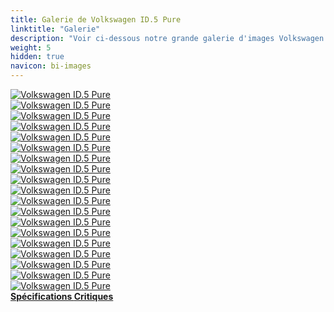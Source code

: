 ```yaml
---
title: Galerie de Volkswagen ID.5 Pure
linktitle: "Galerie"
description: "Voir ci-dessous notre grande galerie d'images Volkswagen ID.5 Pure. Cliquez sur les images pour des versions haute résolution."
weight: 5
hidden: true
navicon: bi-images
---
```

<!-- markdownlint-disable MD033 -->
<div class="row" id ="my-gallery">
	<div class="pswp-grid-item col-6 col-md-4">
		<a href="https://media.evkx.net/multimedia/models/volkswagen/id.5/id.5_pure/charging_1.jpg"
data-pswp-src="https://media.evkx.net/multimedia/models/volkswagen/id.5/id.5_pure/charging_1.jpg"
data-pswp-width="3000"
data-pswp-height="2000" 
target="_blank">
			<img src="https://media.evkx.net/multimedia/models/volkswagen/id.5/id.5_pure/charging_1_xst.jpg" alt="Volkswagen ID.5 Pure" class="img-fluid " />
		</a>
	</div>
	<div class="pswp-grid-item col-6 col-md-4">
		<a href="https://media.evkx.net/multimedia/models/volkswagen/id.5/id.5_pure/details_1.jpg"
data-pswp-src="https://media.evkx.net/multimedia/models/volkswagen/id.5/id.5_pure/details_1.jpg"
data-pswp-width="3000"
data-pswp-height="1979" 
target="_blank">
			<img src="https://media.evkx.net/multimedia/models/volkswagen/id.5/id.5_pure/details_1_xst.jpg" alt="Volkswagen ID.5 Pure" class="img-fluid " />
		</a>
	</div>
	<div class="pswp-grid-item col-6 col-md-4">
		<a href="https://media.evkx.net/multimedia/models/volkswagen/id.5/id.5_pure/exterior_1.jpg"
data-pswp-src="https://media.evkx.net/multimedia/models/volkswagen/id.5/id.5_pure/exterior_1.jpg"
data-pswp-width="3000"
data-pswp-height="1999" 
target="_blank">
			<img src="https://media.evkx.net/multimedia/models/volkswagen/id.5/id.5_pure/exterior_1_xst.jpg" alt="Volkswagen ID.5 Pure" class="img-fluid " />
		</a>
	</div>
	<div class="pswp-grid-item col-6 col-md-4">
		<a href="https://media.evkx.net/multimedia/models/volkswagen/id.5/id.5_pure/exterior_2.jpg"
data-pswp-src="https://media.evkx.net/multimedia/models/volkswagen/id.5/id.5_pure/exterior_2.jpg"
data-pswp-width="3000"
data-pswp-height="1979" 
target="_blank">
			<img src="https://media.evkx.net/multimedia/models/volkswagen/id.5/id.5_pure/exterior_2_xst.jpg" alt="Volkswagen ID.5 Pure" class="img-fluid " />
		</a>
	</div>
	<div class="pswp-grid-item col-6 col-md-4">
		<a href="https://media.evkx.net/multimedia/models/volkswagen/id.5/id.5_pure/exterior_3.jpg"
data-pswp-src="https://media.evkx.net/multimedia/models/volkswagen/id.5/id.5_pure/exterior_3.jpg"
data-pswp-width="3000"
data-pswp-height="2000" 
target="_blank">
			<img src="https://media.evkx.net/multimedia/models/volkswagen/id.5/id.5_pure/exterior_3_xst.jpg" alt="Volkswagen ID.5 Pure" class="img-fluid " />
		</a>
	</div>
	<div class="pswp-grid-item col-6 col-md-4">
		<a href="https://media.evkx.net/multimedia/models/volkswagen/id.5/id.5_pure/exterior_4.jpg"
data-pswp-src="https://media.evkx.net/multimedia/models/volkswagen/id.5/id.5_pure/exterior_4.jpg"
data-pswp-width="3000"
data-pswp-height="2000" 
target="_blank">
			<img src="https://media.evkx.net/multimedia/models/volkswagen/id.5/id.5_pure/exterior_4_xst.jpg" alt="Volkswagen ID.5 Pure" class="img-fluid " />
		</a>
	</div>
	<div class="pswp-grid-item col-6 col-md-4">
		<a href="https://media.evkx.net/multimedia/models/volkswagen/id.5/id.5_pure/exterior_5.jpg"
data-pswp-src="https://media.evkx.net/multimedia/models/volkswagen/id.5/id.5_pure/exterior_5.jpg"
data-pswp-width="3000"
data-pswp-height="2000" 
target="_blank">
			<img src="https://media.evkx.net/multimedia/models/volkswagen/id.5/id.5_pure/exterior_5_xst.jpg" alt="Volkswagen ID.5 Pure" class="img-fluid " />
		</a>
	</div>
	<div class="pswp-grid-item col-6 col-md-4">
		<a href="https://media.evkx.net/multimedia/models/volkswagen/id.5/id.5_pure/exterior_6.jpg"
data-pswp-src="https://media.evkx.net/multimedia/models/volkswagen/id.5/id.5_pure/exterior_6.jpg"
data-pswp-width="3000"
data-pswp-height="2000" 
target="_blank">
			<img src="https://media.evkx.net/multimedia/models/volkswagen/id.5/id.5_pure/exterior_6_xst.jpg" alt="Volkswagen ID.5 Pure" class="img-fluid " />
		</a>
	</div>
	<div class="pswp-grid-item col-6 col-md-4">
		<a href="https://media.evkx.net/multimedia/models/volkswagen/id.5/id.5_pure/frontseats_1.jpg"
data-pswp-src="https://media.evkx.net/multimedia/models/volkswagen/id.5/id.5_pure/frontseats_1.jpg"
data-pswp-width="3000"
data-pswp-height="2336" 
target="_blank">
			<img src="https://media.evkx.net/multimedia/models/volkswagen/id.5/id.5_pure/frontseats_1_xst.jpg" alt="Volkswagen ID.5 Pure" class="img-fluid " />
		</a>
	</div>
	<div class="pswp-grid-item col-6 col-md-4">
		<a href="https://media.evkx.net/multimedia/models/volkswagen/id.5/id.5_pure/headlights_1.jpg"
data-pswp-src="https://media.evkx.net/multimedia/models/volkswagen/id.5/id.5_pure/headlights_1.jpg"
data-pswp-width="3000"
data-pswp-height="2000" 
target="_blank">
			<img src="https://media.evkx.net/multimedia/models/volkswagen/id.5/id.5_pure/headlights_1_xst.jpg" alt="Volkswagen ID.5 Pure" class="img-fluid " />
		</a>
	</div>
	<div class="pswp-grid-item col-6 col-md-4">
		<a href="https://media.evkx.net/multimedia/models/volkswagen/id.5/id.5_pure/main_1.jpg"
data-pswp-src="https://media.evkx.net/multimedia/models/volkswagen/id.5/id.5_pure/main_1.jpg"
data-pswp-width="3000"
data-pswp-height="1961" 
target="_blank">
			<img src="https://media.evkx.net/multimedia/models/volkswagen/id.5/id.5_pure/main_1_xst.jpg" alt="Volkswagen ID.5 Pure" class="img-fluid " />
		</a>
	</div>
	<div class="pswp-grid-item col-6 col-md-4">
		<a href="https://media.evkx.net/multimedia/models/volkswagen/id.5/id.5_pure/screens_1.jpg"
data-pswp-src="https://media.evkx.net/multimedia/models/volkswagen/id.5/id.5_pure/screens_1.jpg"
data-pswp-width="3000"
data-pswp-height="1910" 
target="_blank">
			<img src="https://media.evkx.net/multimedia/models/volkswagen/id.5/id.5_pure/screens_1_xst.jpg" alt="Volkswagen ID.5 Pure" class="img-fluid " />
		</a>
	</div>
	<div class="pswp-grid-item col-6 col-md-4">
		<a href="https://media.evkx.net/multimedia/models/volkswagen/id.5/id.5_pure/screens_2.jpg"
data-pswp-src="https://media.evkx.net/multimedia/models/volkswagen/id.5/id.5_pure/screens_2.jpg"
data-pswp-width="3000"
data-pswp-height="2120" 
target="_blank">
			<img src="https://media.evkx.net/multimedia/models/volkswagen/id.5/id.5_pure/screens_2_xst.jpg" alt="Volkswagen ID.5 Pure" class="img-fluid " />
		</a>
	</div>
	<div class="pswp-grid-item col-6 col-md-4">
		<a href="https://media.evkx.net/multimedia/models/volkswagen/id.5/id.5_pure/screens_3.jpg"
data-pswp-src="https://media.evkx.net/multimedia/models/volkswagen/id.5/id.5_pure/screens_3.jpg"
data-pswp-width="3000"
data-pswp-height="2000" 
target="_blank">
			<img src="https://media.evkx.net/multimedia/models/volkswagen/id.5/id.5_pure/screens_3_xst.jpg" alt="Volkswagen ID.5 Pure" class="img-fluid " />
		</a>
	</div>
	<div class="pswp-grid-item col-6 col-md-4">
		<a href="https://media.evkx.net/multimedia/models/volkswagen/id.5/id.5_pure/screens_4.jpg"
data-pswp-src="https://media.evkx.net/multimedia/models/volkswagen/id.5/id.5_pure/screens_4.jpg"
data-pswp-width="3000"
data-pswp-height="2000" 
target="_blank">
			<img src="https://media.evkx.net/multimedia/models/volkswagen/id.5/id.5_pure/screens_4_xst.jpg" alt="Volkswagen ID.5 Pure" class="img-fluid " />
		</a>
	</div>
	<div class="pswp-grid-item col-6 col-md-4">
		<a href="https://media.evkx.net/multimedia/models/volkswagen/id.5/id.5_pure/screens_5.jpg"
data-pswp-src="https://media.evkx.net/multimedia/models/volkswagen/id.5/id.5_pure/screens_5.jpg"
data-pswp-width="3000"
data-pswp-height="2000" 
target="_blank">
			<img src="https://media.evkx.net/multimedia/models/volkswagen/id.5/id.5_pure/screens_5_xst.jpg" alt="Volkswagen ID.5 Pure" class="img-fluid " />
		</a>
	</div>
	<div class="pswp-grid-item col-6 col-md-4">
		<a href="https://media.evkx.net/multimedia/models/volkswagen/id.5/id.5_pure/secondrowseats_1.jpg"
data-pswp-src="https://media.evkx.net/multimedia/models/volkswagen/id.5/id.5_pure/secondrowseats_1.jpg"
data-pswp-width="3000"
data-pswp-height="2052" 
target="_blank">
			<img src="https://media.evkx.net/multimedia/models/volkswagen/id.5/id.5_pure/secondrowseats_1_xst.jpg" alt="Volkswagen ID.5 Pure" class="img-fluid " />
		</a>
	</div>
	<div class="pswp-grid-item col-6 col-md-4">
		<a href="https://media.evkx.net/multimedia/models/volkswagen/id.5/id.5_pure/speakers_1.jpg"
data-pswp-src="https://media.evkx.net/multimedia/models/volkswagen/id.5/id.5_pure/speakers_1.jpg"
data-pswp-width="3000"
data-pswp-height="2000" 
target="_blank">
			<img src="https://media.evkx.net/multimedia/models/volkswagen/id.5/id.5_pure/speakers_1_xst.jpg" alt="Volkswagen ID.5 Pure" class="img-fluid " />
		</a>
	</div>
	<div class="pswp-grid-item col-6 col-md-4">
		<a href="https://media.evkx.net/multimedia/models/volkswagen/id.5/id.5_pure/wheels_1.jpg"
data-pswp-src="https://media.evkx.net/multimedia/models/volkswagen/id.5/id.5_pure/wheels_1.jpg"
data-pswp-width="3000"
data-pswp-height="2000" 
target="_blank">
			<img src="https://media.evkx.net/multimedia/models/volkswagen/id.5/id.5_pure/wheels_1_xst.jpg" alt="Volkswagen ID.5 Pure" class="img-fluid " />
		</a>
	</div>
</div>
<script type="module">
  import PhotoSwipeLightbox from '/js/photoswipe-lightbox.esm.js';
    const lightbox = new PhotoSwipeLightbox({
       gallery: '#my-gallery',
        children: 'a',
        pswpModule: () => import('/js/photoswipe.esm.js')
    });
lightbox.init();
</script>
<div class="mt-3 mb-3">
<a href="../specifications/" class="text-decoration-none text-black">
<strong><i class="bi-arrow-left"></i> Spécifications </strong>
</a>
<a href="../reviews/" class="text-decoration-none text-black float-end">
<strong>Critiques <i class="bi-arrow-right"></i></strong>
</a>
</div>
